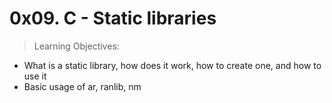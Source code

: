 
0x09. C - Static libraries
==========================

> Learning Objectives:

* What is a static library, how does it work, how to create one, and how to use it
* Basic usage of ar, ranlib, nm

